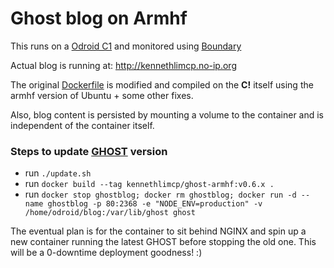 # Ghost blog on Armhf

This runs on a [Odroid C1](http://www.hardkernel.com) and monitored using [Boundary](https://boundary.com)

Actual blog is running at: http://kennethlimcp.no-ip.org

The original [Dockerfile](https://github.com/docker-library/ghost) is modified and compiled on the **C!** itself using the armhf version of Ubuntu + some other fixes.

Also, blog content is persisted by mounting a volume to the container and is independent of the container itself.

### Steps to update [GHOST](https://ghost.org) version
- run `./update.sh`
- run `docker build --tag kennethlimcp/ghost-armhf:v0.6.x .`
- run `docker stop ghostblog; docker rm ghostblog; docker run -d --name ghostblog -p 80:2368 -e "NODE_ENV=production" -v /home/odroid/blog:/var/lib/ghost ghost`

The eventual plan is for the container to sit behind NGINX and spin up a new container running the latest GHOST before stopping the old one. This will be a 0-downtime deployment goodness! :)
